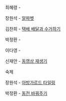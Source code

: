 최혜령 - 

장원석 - [알파벳](https://www.acmicpc.net/problem/1987)

김찬희 - [택배 배달과 수거하기](https://school.programmers.co.kr/learn/courses/30/lessons/150369)

박정환 - 

이다영 - 

신재안 - [동영상 재생기](https://school.programmers.co.kr/learn/courses/30/lessons/340213)

숙제

장원석 - [아방가르드 타일링](https://school.programmers.co.kr/learn/courses/30/lessons/181186)

박정환 - [동전 바꿔주기](https://www.acmicpc.net/problem/2624)

